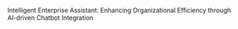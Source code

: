 Intelligent Enterprise Assistant: Enhancing Organizational Efficiency through AI-driven Chatbot Integration